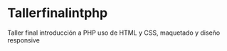 # Tallerfinalintphp
Taller final introducción a PHP uso de HTML y CSS, maquetado y diseño responsive
